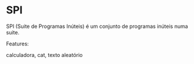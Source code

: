 # SPI
SPI (Suite de Programas Inúteis)  é um conjunto de programas inúteis numa suite. 

  Features:
  
  calculadora, cat, texto aleatório

